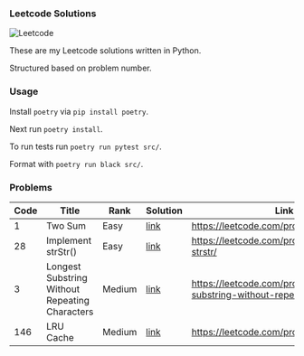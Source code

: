 ### Leetcode Solutions

![Leetcode](https://github.com/ashleyconnor/leetcode/workflows/Leetcode/badge.svg)

These are my Leetcode solutions written in Python.

Structured based on problem number.

### Usage

Install `poetry` via `pip install poetry`.

Next run `poetry install`.

To run tests run `poetry run pytest src/`.

Format with `poetry run black src/`.

### Problems

| Code | Title                                          | Rank   | Solution                                                    | Link                                                                          |
|------|------------------------------------------------|--------|-------------------------------------------------------------|-------------------------------------------------------------------------------|
| 1    | Two Sum                                        | Easy   | [link](/src/two_sum)                                        | https://leetcode.com/problems/two-sum/                                        |
| 28   | Implement strStr()                             | Easy   | [link](/src/implement_strstr)                               | https://leetcode.com/problems/implement-strstr/                               |
| 3    | Longest Substring Without Repeating Characters | Medium | [link](/src/longest_substring_without_repeating_characters) | https://leetcode.com/problems/longest-substring-without-repeating-characters/ |
| 146  | LRU Cache                                      | Medium | [link](/src/lru_cache)                                      | https://leetcode.com/problems/lru-cache/                                      |

